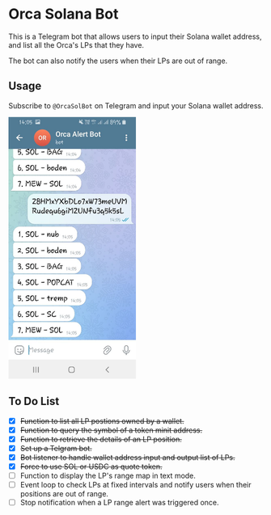 # Orca Solana Bot

This is a Telegram bot that allows users to input their Solana wallet address, and list all the Orca's LPs that they have. 

The bot can also notify the users when their LPs are out of range.

## Usage

Subscribe to `@OrcaSolBot` on Telegram and input your Solana wallet address.

<img src="./demo.jpg" width=50%/>

## To Do List

- [x] ~~Function to list all LP postions owned by a wallet.~~
- [x] ~~Function to query the symbol of a token minit address.~~
- [x] ~~Function to retrieve the details of an LP position.~~
- [x] ~~Set up a Telgram bot.~~
- [x] ~~Bot listener to handle wallet address input and output list of LPs.~~
- [x] ~~Force to use SOL or USDC as quote token.~~
- [ ] Function to display the LP's range map in text mode.
- [ ] Event loop to check LPs at fixed intervals and notify users when their positions are out of range.
- [ ] Stop notification when a LP range alert was triggered once.